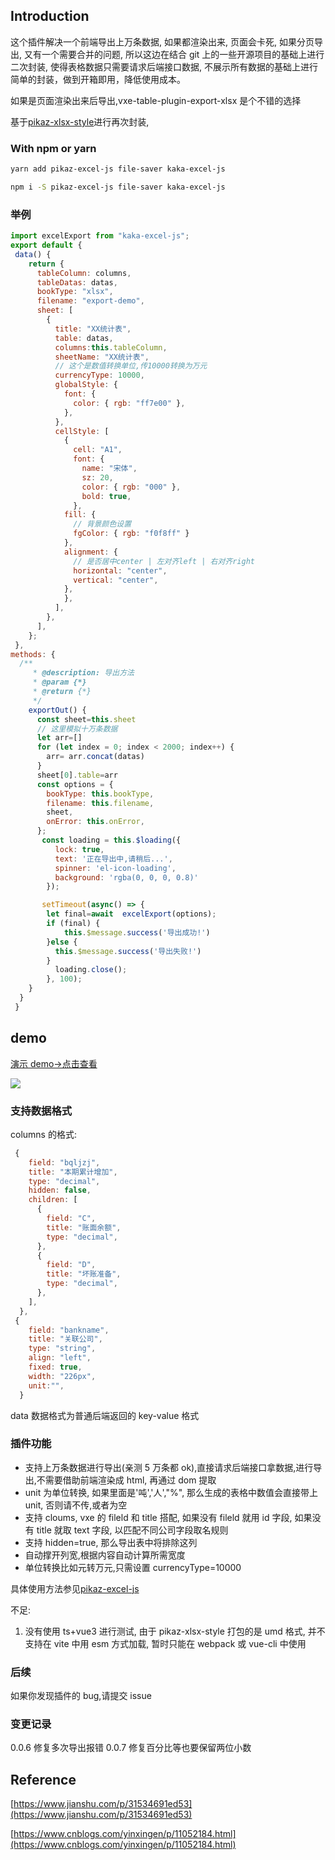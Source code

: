 ## Introduction

这个插件解决一个前端导出上万条数据, 如果都渲染出来, 页面会卡死, 如果分页导出, 又有一个需要合并的问题, 所以这边在结合 git 上的一些开源项目的基础上进行二次封装, 使得表格数据只需要请求后端接口数据, 不展示所有数据的基础上进行简单的封装，做到开箱即用，降低使用成本。

如果是页面渲染出来后导出,vxe-table-plugin-export-xlsx 是个不错的选择

基于[pikaz-xlsx-style](https://github.com/pikaz-18/pikaz-xlsx-style)进行再次封装,

### With npm or yarn

```bash
yarn add pikaz-excel-js file-saver kaka-excel-js

npm i -S pikaz-excel-js file-saver kaka-excel-js


```

### 举例

```js
import excelExport from "kaka-excel-js";
export default {
 data() {
    return {
      tableColumn: columns,
      tableDatas: datas,
      bookType: "xlsx",
      filename: "export-demo",
      sheet: [
        {
          title: "XX统计表",
          table: datas,
          columns:this.tableColumn,
          sheetName: "XX统计表",
          // 这个是数值转换单位,传10000转换为万元
          currencyType: 10000,
          globalStyle: {
            font: {
              color: { rgb: "ff7e00" },
            },
          },
          cellStyle: [
            {
              cell: "A1",
              font: {
                name: "宋体",
                sz: 20,
                color: { rgb: "000" },
                bold: true,
              },
            fill: {
              // 背景颜色设置
              fgColor: { rgb: "f0f8ff" }
            },
            alignment: {
              // 是否居中center | 左对齐left | 右对齐right
              horizontal: "center",
              vertical: "center",
            },
            },
          ],
        },
      ],
    };
 },
methods: {
  /**
     * @description: 导出方法
     * @param {*}
     * @return {*}
     */
    exportOut() {
      const sheet=this.sheet
      // 这里模拟十万条数据
      let arr=[]
      for (let index = 0; index < 2000; index++) {
        arr= arr.concat(datas)
      }
      sheet[0].table=arr
      const options = {
        bookType: this.bookType,
        filename: this.filename,
        sheet,
        onError: this.onError,
      };
       const loading = this.$loading({
          lock: true,
          text: '正在导出中,请稍后...',
          spinner: 'el-icon-loading',
          background: 'rgba(0, 0, 0, 0.8)'
        });

       setTimeout(async() => {
        let final=await  excelExport(options);
        if (final) {
            this.$message.success('导出成功!')
        }else {
          this.$message.success('导出失败!')
        }
          loading.close();
        }, 100);
    }
  }
 }
```

## demo

[演示 demo->点击查看](https://kakajun.github.io/kaka-excel-js/)

[![](https://camo.githubusercontent.com/bf5c9492905b6d3b558552de2c848c7cce2e0a0f0ff922967115543de9441522/68747470733a2f2f646576656c6f7065722e737461636b626c69747a2e636f6d2f696d672f6f70656e5f696e5f737461636b626c69747a2e737667)
](https://stackblitz.com/edit/github-66reue)

### 支持数据格式

columns 的格式:

```js
 {
    field: "bqljzj",
    title: "本期累计增加",
    type: "decimal",
    hidden: false,
    children: [
      {
        field: "C",
        title: "账面余额",
        type: "decimal",
      },
      {
        field: "D",
        title: "坏账准备",
        type: "decimal",
      },
    ],
  },
 {
    field: "bankname",
    title: "关联公司",
    type: "string",
    align: "left",
    fixed: true,
    width: "226px",
    unit:"",
  }
```

data 数据格式为普通后端返回的 key-value 格式

### 插件功能

- 支持上万条数据进行导出(亲测 5 万条都 ok),直接请求后端接口拿数据,进行导出,不需要借助前端渲染成 html, 再通过 dom 提取
- unit 为单位转换, 如果里面是'吨','人',"%", 那么生成的表格中数值会直接带上 unit, 否则请不传,或者为空
- 支持 cloums, vxe 的 fileld 和 title 搭配, 如果没有 fileld 就用 id 字段, 如果没有 title 就取 text 字段, 以匹配不同公司字段取名规则
- 支持 hidden=true, 那么导出表中将排除这列
- 自动撑开列宽,根据内容自动计算所需宽度
- 单位转换比如元转万元,只需设置 currencyType=10000

具体使用方法参见[pikaz-excel-js](https://github.com/pikaz-18/pikaz-excel-js.git)

不足:

1. 没有使用 ts+vue3 进行测试, 由于 pikaz-xlsx-style 打包的是 umd 格式, 并不支持在 vite 中用 esm 方式加载, 暂时只能在 webpack 或 vue-cli 中使用

### 后续

如果你发现插件的 bug,请提交 issue

### 变更记录

0.0.6 修复多次导出报错
0.0.7 修复百分比等也要保留两位小数

## Reference

[https://www.jianshu.com/p/31534691ed53](https://www.jianshu.com/p/31534691ed53)

[https://www.cnblogs.com/yinxingen/p/11052184.html](https://www.cnblogs.com/yinxingen/p/11052184.html)
